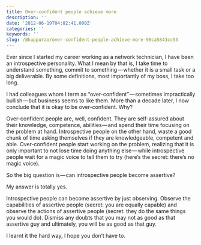 ```yaml
---
title: Over-confident people achieve more
description: ''
date: '2012-06-19T04:02:41.000Z'
categories: ''
keywords: ''
slug: /@kuppurao/over-confident-people-achieve-more-90ca5843cc93
---
```


Ever since I started my career working as a network technician, I have been an introspective personality. What I mean by that is, I take time to understand something, commit to something — whether it is a small task or a big deliverable. By some definitions, most importantly of my boss, I take too long.

I had colleagues whom I term as “over-confident” — sometimes impractically bullish — but business seems to like them. More than a decade later, I now conclude that it is okay to be over-confident. Why?

Over-confident people are, well, confident. They are self-assured about their knowledge, competence, abilities — and spend their time focusing on the problem at hand. Introspective people on the other hand, waste a good chunk of time asking themselves if they are knowledgeable, competent and able. Over-confident people start working on the problem, realizing that it is only important to not lose time doing anything else — while introspective people wait for a magic voice to tell them to try (here’s the secret: there’s no magic voice).

So the big question is — can introspective people become assertive?

My answer is totally yes.

Introspective people can become assertive by just observing. Observe the capabilities of assertive people (secret: you are equally capable) and observe the actions of assertive people (secret: they do the same things you would do). Dismiss any doubts that you may not as good as that assertive guy and ultimately, you will be as good as that guy.

I learnt it the hard way, I hope you don’t have to.